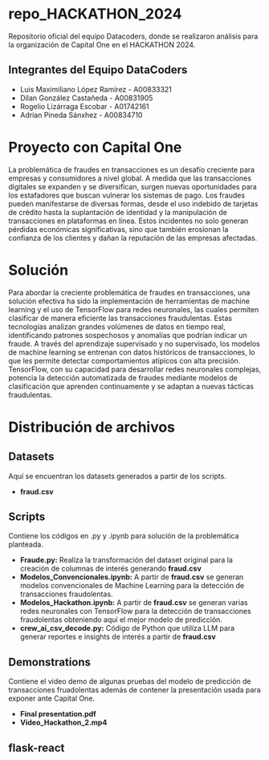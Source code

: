 # repo_HACKATHON_2024
Repositorio oficial del equipo Datacoders, donde se realizaron análisis para la organización de Capital One en el HACKATHON 2024.

## Integrantes del Equipo DataCoders
* Luis Maximiliano López Ramírez - A00833321
* Dilan González Castañeda - A00831905
* Rogelio Lizárraga Escobar - A01742161
* Adrian Pineda Sánxhez - A00834710

# Proyecto con Capital One

La problemática de fraudes en transacciones es un desafío creciente para empresas y consumidores a nivel global. A medida que las transacciones digitales se expanden y se diversifican, surgen nuevas oportunidades para los estafadores que buscan vulnerar los sistemas de pago. Los fraudes pueden manifestarse de diversas formas, desde el uso indebido de tarjetas de crédito hasta la suplantación de identidad y la manipulación de transacciones en plataformas en línea. Estos incidentes no solo generan pérdidas económicas significativas, sino que también erosionan la confianza de los clientes y dañan la reputación de las empresas afectadas.

# Solución

Para abordar la creciente problemática de fraudes en transacciones, una solución efectiva ha sido la implementación de herramientas de machine learning y el uso de TensorFlow para redes neuronales, las cuales permiten clasificar de manera eficiente las transacciones fraudulentas. Estas tecnologías analizan grandes volúmenes de datos en tiempo real, identificando patrones sospechosos y anomalías que podrían indicar un fraude. A través del aprendizaje supervisado y no supervisado, los modelos de machine learning se entrenan con datos históricos de transacciones, lo que les permite detectar comportamientos atípicos con alta precisión. TensorFlow, con su capacidad para desarrollar redes neuronales complejas, potencia la detección automatizada de fraudes mediante modelos de clasificación que aprenden continuamente y se adaptan a nuevas tácticas fraudulentas.

# Distribución de archivos

## Datasets

Aquí se encuentran los datasets generados a partir de los scripts.
* **fraud.csv**

## Scripts

Contiene los códigos en .py y .ipynb para solución de la problemática planteada.
* **Fraude.py:** Realiza la transformación del dataset original para la creación de columnas de interés generando **fraud.csv**
* **Modelos_Convencionales.ipynb:** A partir de **fraud.csv** se generan modelos convencionales de Machine Learning para la detección de transacciones fraudolentas.
* **Modelos_Hackathon.ipynb:** A partir de **fraud.csv** se generan varias redes neuronales con TensorFlow para la detección de transacciones fraudolentas obteniendo aquí el mejor modelo de predicción.
* **crew_ai_csv_decode.py:** Código de Python que utiliza LLM para generar reportes e insights de interés a partir de **fraud.csv**

## Demonstrations

Contiene el video demo de algunas pruebas del modelo de predicción de transacciones fruadolentas además de contener la presentación usada para exponer ante Capital One.
* **Final presentation.pdf**
* **Video_Hackathon_2.mp4**

## flask-react
